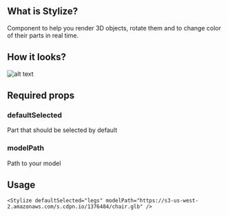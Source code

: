 ## What is Stylize?

Component to help you render 3D objects, rotate them and to change color of their parts in real time.

## How it looks?

![alt text](https://i.ibb.co/TW1nb8h/1.png)

## Required props

### defaultSelected
Part that should be selected by default
### modelPath
Path to your model

## Usage
```<Stylize defaultSelected="legs" modelPath="https://s3-us-west-2.amazonaws.com/s.cdpn.io/1376484/chair.glb" />```